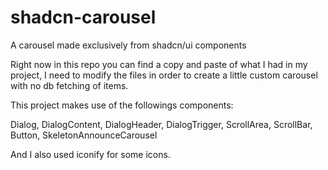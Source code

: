 # shadcn-carousel
A carousel made exclusively from shadcn/ui components

Right now in this repo you can find a copy and paste of what I had in my project, I need to modify the files in order to create a little custom carousel with no db fetching of items.

This project makes use of the followings components:

Dialog, DialogContent, DialogHeader, DialogTrigger, ScrollArea, ScrollBar, Button, SkeletonAnnounceCarousel

And I also used iconify for some icons.
